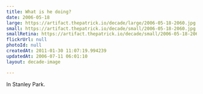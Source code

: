 ```yaml
---
title: What is he doing?
date: 2006-05-18
large: https://artifact.thepatrick.io/decade/large/2006-05-18-2060.jpg
small: https://artifact.thepatrick.io/decade/small/2006-05-18-2060.jpg
smallRetina: https://artifact.thepatrick.io/decade/small/2006-05-18-2060@2x.jpg
flickrUrl: null
photoId: null
createdAt: 2011-01-30 11:07:19.994239
updatedAt: 2006-07-11 06:01:10
layout: decade-image

---
```

In Stanley Park.
